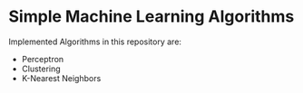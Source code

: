 # Simple Machine Learning Algorithms
Implemented Algorithms in this repository are:
- Perceptron
- Clustering
- K-Nearest Neighbors

